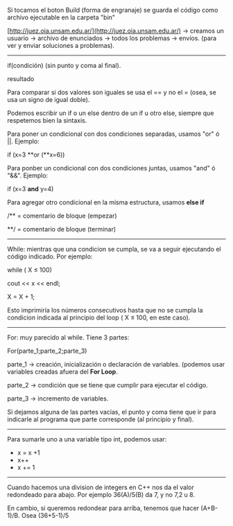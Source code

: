 Si tocamos el boton Build (forma de engranaje) se guarda el código como archivo ejecutable en la carpeta "bin"

[http://juez.oia.unsam.edu.ar/](http://juez.oia.unsam.edu.ar/) → creamos un usuario → archivo de enunciados → todos los problemas → envíos. (para ver y enviar soluciones a problemas).

---

if(condición) (sin punto y coma al final).

resultado

Para comparar si dos valores son iguales se usa el == y no el = (osea, se usa un signo de igual doble).

Podemos escribir un if o un else dentro de un if u otro else, siempre que respetemos bien la sintaxis.

Para poner un condicional con dos condiciones separadas, usamos "or" ó ||. Ejemplo:

if (x=3 **or (**x=6))

Para ponber un condicional con dos condiciones juntas, usamos "and" ó "&&". Ejemplo:

if (x=3 **and** y=4)

Para agregar otro condicional en la misma estructura, usamos **else if**

/** = comentario de bloque (empezar)

**/ = comentario de bloque (terminar)

---

While: mientras que una condicion se cumpla, se va a seguir ejecutando el código indicado. Por ejemplo:

while ( X ≤ 100)

cout << x << endl;

X = X + 1;

Esto imprimiría los números consecutivos hasta que no se cumpla la condicion indicada al principio del loop ( X ≤ 100, en este caso).

---

For: muy parecido al while. Tiene 3 partes:

For(parte_1;parte_2;parte_3)

parte_1 → creación, inicialización o declaración de variables. (podemos usar variables creadas afuera del **For Loop**.

parte_2 → condición que se tiene que cumplir para ejecutar el código.

parte_3 → incremento de variables.

Si dejamos alguna de las partes vacías, el punto y coma tiene que ir para indicarle al programa que parte corresponde (al principio y final).

---

Para sumarle uno a una variable tipo int, podemos usar:

- x = x +1
- x++
- x += 1

---

Cuando hacemos una division de integers en C++ nos da el valor redondeado para abajo. Por ejemplo 36(A)/5(B) da 7, y no 7,2 u 8.

En cambio, si queremos redondear para arriba, tenemos que hacer (A+B-1)/B. Osea (36+5-1)/5